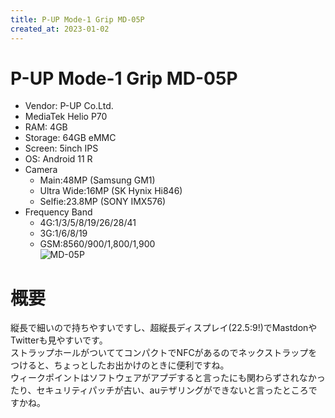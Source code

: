 ```yaml
---
title: P-UP Mode-1 Grip MD-05P
created_at: 2023-01-02
---
```


# P-UP Mode-1 Grip MD-05P
- Vendor: P-UP Co.Ltd.
- MediaTek Helio P70
- RAM: 4GB
- Storage: 64GB eMMC
- Screen: 5inch IPS
- OS: Android 11 R
- Camera
  - Main:48MP (Samsung GM1)
  - Ultra Wide:16MP (SK Hynix Hi846)
  - Selfie:23.8MP (SONY IMX576)
- Frequency Band
  - 4G:1/3/5/8/19/26/28/41
  - 3G:1/6/8/19
  - GSM:8560/900/1,800/1,900 <br>
![MD-05P](https://i.imgur.com/9cEDy7M.jpeg)

# 概要
縦長で細いので持ちやすいですし、超縦長ディスプレイ(22.5:9!)でMastdonやTwitterも見やすいです。<br>ストラップホールがついててコンパクトでNFCがあるのでネックストラップをつけると、ちょっとしたお出かけのときに便利ですね。<br>ウィークポイントはソフトウェアがアプデすると言ったにも関わらずされなかったり、セキュリティパッチが古い、auテザリングができないと言ったところですかね。